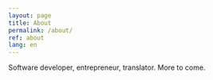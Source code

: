 ```yaml
---
layout: page
title: About
permalink: /about/
ref: about
lang: en
---
```


Software developer, entrepreneur, translator. More to come.
